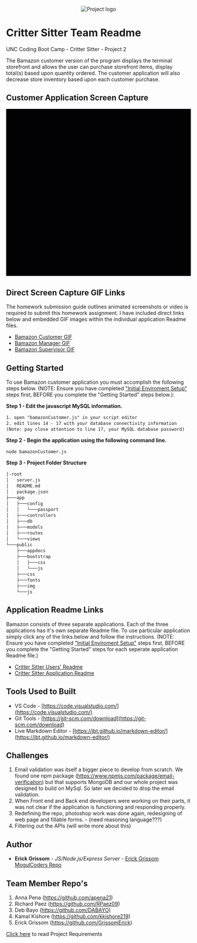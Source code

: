 <p align="center">
<img src="https://github.com/GrissomErick/MogulCoders/blob/master/public/img/mogulcoders_banner.png?raw=true" alt="Project logo"></img>
<p></p>

# Critter Sitter Team Readme
 UNC Coding Boot Camp - Critter Sitter - Project 2
 <p></p>
 


The Bamazon customer version of the program displays the terminal storefront and allows the user can purchase storefront items, display total(s) based upon quantity ordered. The customer application will also decrease store inventory based upon each customer purchase.

## Customer Application Screen Capture
<img src="https://github.com/GrissomErick/Bamazon/blob/master/images/BamazonCustomer.gif?raw=true" alt="Customer App GIF"></img>
</p>

## Direct Screen Capture GIF Links
The homework submission guide outlines animated screenshots or video is required to submit this homework assignment. I have included direct links below and embedded GIF images within the individual application Readme files.

* <a href="http://s3.amazonaws.com/ewg.uncbc/Bamazon/BamazonCustomer.gif" target="_blank">Bamazon Customer GIF</a>
* <a href="http://s3.amazonaws.com/ewg.uncbc/Bamazon/BamazonManager.gif" target="_blank">Bamazon Manager GIF</a>
* <a href="http://s3.amazonaws.com/ewg.uncbc/Bamazon/BamazonSupervisor.gif" target="_blank">Bamazon Supervisor GIF</a>

## Getting Started
To use Bamazon customer application you must accomplish the following steps below. (NOTE: Ensure you have completed ["Initial Enviroment Setup"](https://github.com/GrissomErick/Bamazon#initial-environment-setup) steps first, BEFORE you complete the "Getting Started" steps below.):

**Step 1 - Edit the javascript MySQL information.**
```
1. open "bamazonCustomer.js" in your script editor
2. edit lines 14 - 17 with your database connectivity information
(Note: pay close attention to line 17, your MySQL database password)
```
**Step 2 - Begin the application using the following command line.**
```
node bamazonCustomer.js
```
**Step 3 - Project Folder Structure**
```
|-root
│   server.js
│   README.md
│   package.json
├───app
│   ├───config
│   │   └───passport
│   ├───controllers
│   ├───db
│   ├───models
│   ├───routes
│   └───views
└───public
    ├───appdocs
    ├───bootstrap
    │   ├───css
    │   └───js
    ├───css
    ├───fonts
    ├───img
    └───js
```
## Application Readme Links
Bamazon consists of three separate applications. Each of the three applications has it's own separate Readme file. To use particular  application simply click any of the links below and follow the instructions. (NOTE: Ensure you have completed ["Initial Enviroment Setup"](https://github.com/GrissomErick/Bamazon#initial-environment-setup) steps first, BEFORE you complete the "Getting Started" steps for each seperate application Readme file.)

* [Critter Sitter Users' Readme](https://github.com/GrissomErick/MogulCoders/blob/master/README.md)
* [Critter Sitter Application Readme](https://github.com/GrissomErick/MogulCoders/blob/master/appdocs/MogulCoders.md)


## Tools Used to Built

* VS Code - [https://code.visualstudio.com/](https://code.visualstudio.com/)
* Git Tools - [https://git-scm.com/download](https://git-scm.com/download)
* Live Markdown Editor - [https://jbt.github.io/markdown-editor/](https://jbt.github.io/markdown-editor/)

## Challenges
1. Email validation was itself a bigger piece to develop from scratch.  We found one npm package (https://www.npmjs.com/package/email-verification) but that supports MongoDB and our whole project was designed to build on MySql.  So later we decided to drop the email validation.
2. When Front end and Back end developers were working on their parts, it was not clear if the application is functioning and responding properly.
3. Redefining the repo, photoshop work was done again, redesigning of web page and fillable forms. - (need reasoning language???)
4. Filtering out the APIs (will write more about this)

## Author

* **Erick Grissom** - *JS/Node.js/Express Server* - [Erick Grissom MogulCoders Repo](https://github.com/GrissomErick/MogulCoders)

## Team Member Repo's
1. Anna Pena      (https://github.com/apena21)
2. Richard Paez   (https://github.com/RPaez09)
3. Deb Bayo       (https://github.com/DABAYO)
4. Kamal Kishore  (https://github.com/kkishore219)
5. Erick Grissom   (https://github.com/GrissomErick)

[Click here](https://github.com/GrissomErick/MogulCoders/blob/master/appdocs/ProjectNeed.md) to read Project Requirements
